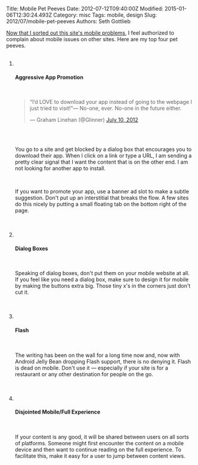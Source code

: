 Title: Mobile Pet Peeves
Date: 2012-07-12T09:40:00Z
Modified: 2015-01-06T12:30:24.493Z
Category: misc
Tags: mobile, design
Slug: 2012/07/mobile-pet-peeves
Authors: Seth Gottlieb

[Now that I sorted out this site's mobile problems](http://www.contenthere.net/2012/07/why-the-redesign.html), I feel authorized to complain about mobile issues on other sites. Here are my top four pet peeves.  

  
<ol><br/> <li><br/> <h4>Aggressive App Promotion</h4><br/> <blockquote class="twitter-tweet"><p>“I’d LOVE to download your app instead of going to the webpage I just tried to visit!”— No-one, ever. No-one in the future either.</p>— Graham Linehan (@Glinner) <a data-datetime="2012-07-10T19:50:00+00:00" href="https://twitter.com/Glinner/status/222779724567547904">July 10, 2012</a></blockquote><br/><script charset="utf-8" src="https://platform.twitter.com/widgets.js"></script><br/> <p>You go to a site and get blocked by a dialog box that encourages you to download their app.  When I click on a link or type a URL, I am sending a pretty clear signal that I want the content that is on the other end.  I am not looking for another app to install.<br/> </p><br/> <p>If you want to promote your app, use a banner ad slot to make a subtle suggestion.  Don't put up an interstitial that breaks the flow.  A few sites do this nicely by putting a small floating tab on the bottom right of the page.</p><br/> </li><br/> <li><br/> <h4>Dialog Boxes</h4><br/> <p>Speaking of dialog boxes, don't put them on your mobile website at all.  If you feel like you need a dialog box, make sure to design it for mobile by making the buttons extra big.  Those tiny x's in the corners just don't cut it.</p><br/> </li><br/> <li><br/> <h4>Flash</h4><br/> <p>The writing has been on the wall for a long time now and, now with Android Jelly Bean dropping Flash support, there is no denying it.  Flash is dead on mobile.  Don't use it — especially if your site is for a restaurant or any other destination for people on the go.</p><br/> </li><br/> <li><br/> <h4>Disjointed Mobile/Full Experience</h4><br/> <p>If your content is any good, it will be shared between users on all sorts of platforms.  Someone might first encounter the content on a mobile device and then want to continue reading on the full experience.  To facilitate this, make it easy for a user to jump between content views.</p><br/> </li><br/> <br/></ol>
